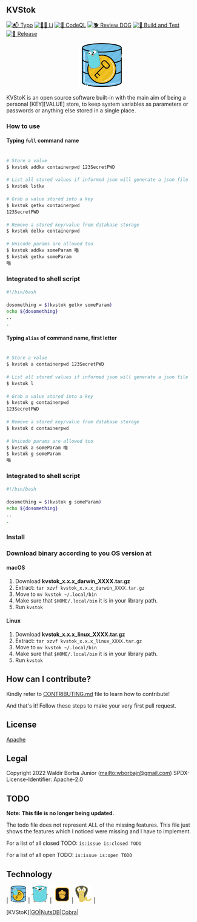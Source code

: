 ## KVStok

[![📬 Typo](https://github.com/waldirborbajr/kvstok/actions/workflows/1.typo-check.yaml/badge.svg)](https://github.com/waldirborbajr/kvstok/actions/workflows/1.typo-check.yaml)
[![🙏🏻 Li](https://github.com/waldirborbajr/kvstok/actions/workflows/2.lint.yaml/badge.svg)](https://github.com/waldirborbajr/kvstok/actions/workflows/2.lint.yaml)
[![🚨 CodeQL](https://github.com/waldirborbajr/kvstok/actions/workflows/3.codeql.yaml/badge.svg)](https://github.com/waldirborbajr/kvstok/actions/workflows/3.codeql.yaml)
[![🐕 Review DOG](https://github.com/waldirborbajr/kvstok/actions/workflows/4.reviewdog.yaml/badge.svg)](https://github.com/waldirborbajr/kvstok/actions/workflows/4.reviewdog.yaml)
[![🔨 Build and Test](https://github.com/waldirborbajr/kvstok/actions/workflows/5.build-test.yaml/badge.svg)](https://github.com/waldirborbajr/kvstok/actions/workflows/5.build-test.yaml)
[![🎉 Release](https://github.com/waldirborbajr/kvstok/actions/workflows/goreleaser.yaml/badge.svg)](https://github.com/waldirborbajr/kvstok/actions/workflows/goreleaser.yaml)

<p align="center"> <img alt="KVStoK Logo" src="./assets/logo.png" width="120", height="120"/> </p>

KVStoK is an open source software built-in with the main aim of being a personal [KEY][VALUE] store, to keep system variables as parameters or passwords or anything else stored in a single place.

### How to use

#### Typing `full` command name

```sh

# Store a value
$ kvstok addkv containerpwd 123SecretPWD

# List all stored values if informed json will generate a json file
$ kvstok lstkv

# Grab a value stored into a key
$ kvstok getkv containerpwd
123SecretPWD

# Remove a stored key/value from database storage
$ kvstok delkv containerpwd

# Unicode params are allowed too
$ kvstok addkv someParam 喵
$ kvstok getkv someParam
喵
```

### Integrated to shell script

```sh
#!/bin/bash

dosomething = $(kvstok getkv someParam)
echo ${dosomething}
..
.
```

#### Typing `alias` of command name, first letter

```sh

# Store a value
$ kvstok a containerpwd 123SecretPWD

# List all stored values if informed json will generate a json file
$ kvstok l

# Grab a value stored into a key
$ kvstok g containerpwd
123SecretPWD

# Remove a stored key/value from database storage
$ kvstok d containerpwd

# Unicode params are allowed too
$ kvstok a someParam 喵
$ kvstok g someParam
喵
```

### Integrated to shell script

```sh
#!/bin/bash

dosomething = $(kvstok g someParam)
echo ${dosomething}
..
.
```

### Install

### Download binary according to you OS version at

#### macOS

1. Download **kvstok_x.x.x_darwin_XXXX.tar.gz**
2. Extract: `tar xzvf kvstok_x.x.x_darwin_XXXX.tar.gz`
3. Move to `mv kvstok ~/.local/bin`
4. Make sure that `$HOME/.local/bin` it is in your library path.
5. Run `kvstok`

#### Linux

1. Download **kvstok_x.x.x_linux_XXXX.tar.gz**
2. Extract: `tar xzvf kvstok_x.x.x_linux_XXXX.tar.gz`
3. Move to `mv kvstok ~/.local/bin`
4. Make sure that `$HOME/.local/bin` it is in your library path.
5. Run `kvstok`

## How can I contribute?

Kindly refer to [CONTRIBUTING.md](./CONTRIBUTING.md) file to learn how to contribute!

And that's it!
Follow these steps to make your very first pull request.

## License

[Apache](https://github.com/WaldirBorbaJR/kvstok/-/blob/main/LICENSE)

## Legal

Copyright 2022 Waldir Borba Junior (<mailto:wborbajr@gmail.com>)
SPDX-License-Identifier: Apache-2.0

## TODO

**Note: This file is no longer being updated.**

The todo file does not represent ALL of the missing features. This file just shows the features which I noticed were missing and I have to implement.

For a list of all closed TODO: `is:issue is:closed TODO`

For a list of all open TODO: `is:issue is:open TODO`

## Technology

| <img src="assets/logo.png" alt="logo" width="45" height="45"/> | <img src="assets/gopher.png" alt="gopher" width="45" height="45"/> | <img src="assets/nutsdb.png" alt="nutsdb" width="45" height="45"/> | <img src="assets/cobra.png" alt="cobra" width="45" height="45"/> |


[KVStoK]|[GO](https://go.dev/)|[NutsDB](https://github.com/nutsdb/nutsdb)|[Cobra](https://cobra.dev/)|
